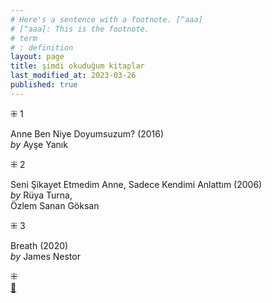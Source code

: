 ```yaml
---
# Here's a sentence with a footnote. [^aaa]
# [^aaa]: This is the footnote.
# term
# : definition
layout: page  
title: şimdi okuduğum kitaplar  
last_modified_at: 2023-03-26
published: true  
---
```


⁜ 1  
  
Anne Ben Niye Doyumsuzum? (2016)  
<i> by </i> Ayşe Yanık  

⁜ 2  
  
Seni Şikayet Etmedim Anne, Sadece Kendimi Anlattım (2006)  
<i> by </i> Rüya Turna,<br /> Özlem Sanan Göksan   

⁜ 3  
  
Breath (2020)  
<i> by </i> James Nestor       

⁜  
[🍃](https://www.nonfictionbooks.xyz/now.html "şimdi okuduğum kitaplar")

  
